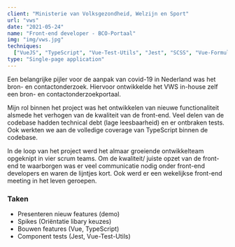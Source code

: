 ```yaml
---
client: "Ministerie van Volksgezondheid, Welzijn en Sport"
url: "vws"
date: "2021-05-24"
name: "Front-end developer - BCO-Portaal"
img: "img/vws.jpg"
techniques:
  ["VueJS", "TypeScript", "Vue-Test-Utils", "Jest", "SCSS", "Vue-Formulate"]
type: "Single-page application"
---
```


Een belangrijke pijler voor de aanpak van covid-19 in Nederland was het bron- en contactonderzoek. Hiervoor ontwikkelde het VWS in-house zelf een bron- en contactonderzoekportaal.

Mijn rol binnen het project was het ontwikkelen van nieuwe functionaliteit alsmede het verhogen van de kwaliteit van de front-end. Veel delen van de codebase hadden technical debt (lage leesbaarheid) en er ontbraken tests. Ook werkten we aan de volledige coverage van TypeScript binnen de codebase.

In de loop van het project werd het almaar groeiende ontwikkelteam opgeknipt in vier scrum teams. Om de kwaliteit/ juiste opzet van de front-end te waarborgen was er veel communicatie nodig onder front-end developers en waren de lijntjes kort. Ook werd er een wekelijkse front-end meeting in het leven geroepen.

### Taken

- Presenteren nieuw features (demo)
- Spikes (Oriëntatie libary keuzes)
- Bouwen features (Vue, TypeScript)
- Component tests (Jest, Vue-Test-Utils)
